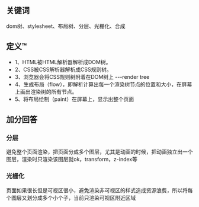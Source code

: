 ## 关键词
dom树、stylesheet、布局树、分层、光栅化、合成

## 定义™

- 1、HTML被HTML解析器解析成DOM树。
- 2、CSS被CSS解析器解析成CSS规则树。
- 3、浏览器会将CSS规则树附着在DOM树上 ---render tree
- 4、生成布局（flow），即解析计算出每一个渲染树节点的位置和大小，在屏幕上画出渲染树的所有节点。
- 5、将布局绘制（paint）在屏幕上，显示出整个页面

## 加分回答

### 分层

避免整个页面渲染，把页面分成多个图层，尤其是动画的时候，把动画独立出一个图层，渲染时只渲染该图层就ok，transform，z-index等

### 光栅化

页面如果很长但是可视区很小，避免渲染非可视区的样式造成资源浪费，所以将每个图层又划分成多个小个子，当前只渲染可视区附近区域